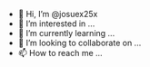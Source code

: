 - 👋 Hi, I’m @josuex25x
- 👀 I’m interested in ...
- 🌱 I’m currently learning ...
- 💞️ I’m looking to collaborate on ...
- 📫 How to reach me ...

<!---
josuex25x/josuex25x is a ✨ special ✨ repository because its `README.md` (this file) appears on your GitHub profile.
You can click the Preview link to take a look at your changes.
--->
